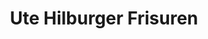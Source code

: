 ---
title: "Ute Hilburger Frisuren"
url: /reichenbach-an-der-fils/ute-hilburger-frisuren/
shop: Friseur
---